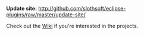 **Update site:** <http://github.com/slothsoft/eclipse-plugins/raw/master/update-site/>

Check out the [Wiki](https://github.com/slothsoft/eclipse-plugins/wiki/) if you're interested in the projects.
